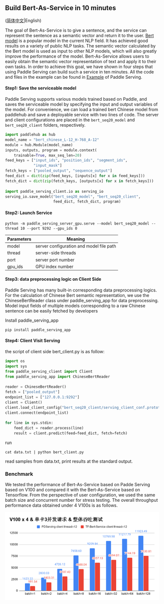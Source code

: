 ## Build Bert-As-Service in 10 minutes

([简体中文](./BERT_10_MINS_CN.md)|English)

The goal of Bert-As-Service is to give a sentence, and the service can represent the sentence as a semantic vector and return it to the user. [Bert model](https://arxiv.org/abs/1810.04805) is a popular model in the current NLP field. It has achieved good results on a variety of public NLP tasks. The semantic vector calculated by the Bert model is used as input to other NLP models, which will also greatly improve the performance of the model. Bert-As-Service allows users to easily obtain the semantic vector representation of text and apply it to their own tasks. In order to achieve this goal, we have shown in four steps that using Paddle Serving can build such a service in ten minutes. All the code and files in the example can be found in [Example](https://github.com/PaddlePaddle/Serving/tree/develop/python/examples/bert) of Paddle Serving.

#### Step1: Save the serviceable model

Paddle Serving supports various models trained based on Paddle, and saves the serviceable model by specifying the input and output variables of the model. For convenience, we can load a trained bert Chinese model from paddlehub and save a deployable service with two lines of code. The server and client configurations are placed in the `bert_seq20_model` and` bert_seq20_client` folders, respectively.

[//file]:#bert_10.py
``` python
import paddlehub as hub
model_name = "bert_chinese_L-12_H-768_A-12"
module = hub.Module(model_name)
inputs, outputs, program = module.context(
    trainable=True, max_seq_len=20)
feed_keys = ["input_ids", "position_ids", "segment_ids",
             "input_mask"]
fetch_keys = ["pooled_output", "sequence_output"]
feed_dict = dict(zip(feed_keys, [inputs[x] for x in feed_keys]))
fetch_dict = dict(zip(fetch_keys, [outputs[x] for x in fetch_keys]))

import paddle_serving_client.io as serving_io
serving_io.save_model("bert_seq20_model", "bert_seq20_client",
                      feed_dict, fetch_dict, program)
```

#### Step2: Launch Service

[//file]:#server.sh
``` shell
python -m paddle_serving_server_gpu.serve --model bert_seq20_model --thread 10 --port 9292 --gpu_ids 0
```
| Parameters | Meaning                                  |
| ---------- | ---------------------------------------- |
| model      | server configuration and model file path |
| thread     | server-side threads                      |
| port       | server port number                       |
| gpu_ids    | GPU index number                         |

#### Step3: data preprocessing logic on Client Side

Paddle Serving has many built-in corresponding data preprocessing logics. For the calculation of Chinese Bert semantic representation, we use the ChineseBertReader class under paddle_serving_app for data preprocessing. Model input fields  of multiple models corresponding to a raw Chinese sentence can be easily fetched by developers

Install paddle_serving_app

[//file]:#pip_app.sh
```shell
pip install paddle_serving_app
```

#### Step4: Client Visit Serving

the script of client side bert_client.py is as follow:

[//file]:#bert_client.py
``` python
import os
import sys
from paddle_serving_client import Client
from paddle_serving_app import ChineseBertReader

reader = ChineseBertReader()
fetch = ["pooled_output"]
endpoint_list = ["127.0.0.1:9292"]
client = Client()
client.load_client_config("bert_seq20_client/serving_client_conf.prototxt")
client.connect(endpoint_list)

for line in sys.stdin:
    feed_dict = reader.process(line)
    result = client.predict(feed=feed_dict, fetch=fetch)
```

run

[//file]:#bert_10_cli.sh
```shell
cat data.txt | python bert_client.py
```

read samples from data.txt, print results at the standard output.

### Benchmark

We tested the performance of Bert-As-Service based on Padde Serving based on V100 and compared it with the Bert-As-Service based on Tensorflow. From the perspective of user configuration, we used the same batch size and concurrent number for stress testing. The overall throughput performance data obtained under 4 V100s is as follows.

![4v100_bert_as_service_benchmark](4v100_bert_as_service_benchmark.png)

<!--
yum install -y libXext libSM libXrender
pip install paddlehub paddle_serving_server paddle_serving_client
sh pip_app.sh
python bert_10.py
sh server.sh &
wget https://paddle-serving.bj.bcebos.com/bert_example/data-c.txt --no-check-certificate
head -n 500 data-c.txt > data.txt
cat data.txt | python bert_client.py
if [[ $? -eq 0 ]]; then
    echo "test success"
else
    echo "test fail"
fi
-->
